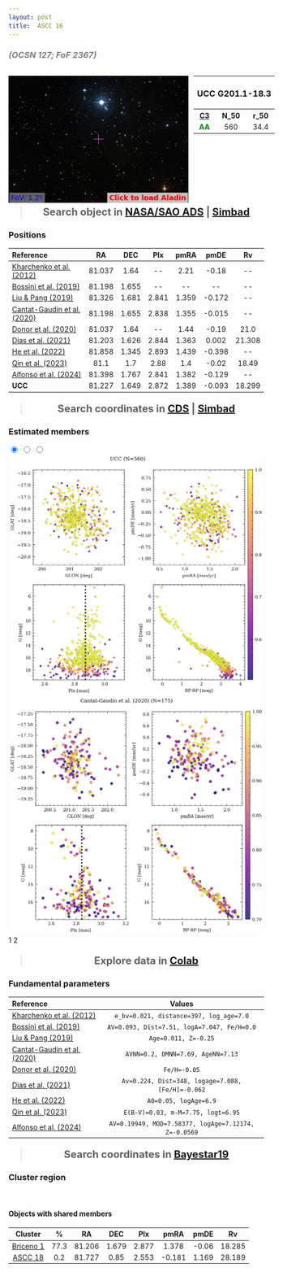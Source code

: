 ```yaml
---
layout: post
title:  ASCC 16
---
```

<h3><span style="color: #808080;"><i>(OCSN 127; FoF 2367)</i></span></h3><div style="display: flex; justify-content: space-between; width:720px;height:250px">
<div style="text-align: center;">

<!-- Static image + data attributes for FOV and target -->
<img id="aladin_img"
     data-umami-event="aladin_load"
     src="https://raw.githubusercontent.com/ucc23/Q3N/main/plots/ascc16_aladin.webp"
     alt="Click to load Aladin Lite" 
     style="width:355px;height:250px; cursor: pointer;"
     data-fov="1.147" 
     data-target="81.227 1.649"/>
<!-- Div to contain Aladin Lite viewer -->
<div id="aladin-lite-div" style="width:355px;height:250px;display:none;"></div>
<!-- Aladin Lite script (will be loaded after the image is clicked) -->
<script src="{{ site.baseurl }}/scripts/aladin_load.js"></script>

</div>
<!-- Left block -->

<table style="width:355px;height:250px;">
  <!-- Row 1 (title) -->
  <tr>
    <td colspan="5"><h3>UCC G201.1-18.3</h3></td>
  </tr>
  <!-- Row 2 -->
  <tr>
    <th style="text-align: center;"><a href="https://ucc.ar/faq#what-is-the-c3-parameter" title="Combined class">C3</a></th>
    <th style="text-align: center;"><div title="Stars with membership probability >50%">N_50</div></th>
    <th style="text-align: center;"><div title="Radius that contains half the members [arcmin]">r_50</div></th>
  </tr>
  <!-- Row 3 -->
  <tr>
    <td style="text-align: center;"><span style="color: green; font-weight: bold;">A</span><span style="color: green; font-weight: bold;">A</span></td>
    <td style="text-align: center;">560</td>
    <td style="text-align: center;">34.4</td>
  </tr>
</table>
</div>

> <p style="text-align:center; font-weight: bold; font-size:20px">Search object in <a data-umami-event="nasa_search" href="https://ui.adsabs.harvard.edu/search/q=%20collection%3Aastronomy%20body%3A%22ASCC%2016%22&sort=date%20desc%2C%20bibcode%20desc&p_=0" target="_blank">NASA/SAO ADS</a> | <a data-umami-event="simbad_search" href="https://simbad.cds.unistra.fr/simbad/sim-id-refs?Ident=ascc16" target="_blank">Simbad</a></p>


### Positions

| Reference    | RA    | DEC   | Plx  | pmRA  | pmDE   |  Rv  |
| :---         | :---: | :---: | :---: | :---: | :---: | :---: |
|[Kharchenko et al. (2012)](https://ui.adsabs.harvard.edu/abs/2012A%26A...543A.156K) | 81.037 | 1.64 | -- | 2.21 | -0.18 | -- |
|[Bossini et al. (2019)](https://ui.adsabs.harvard.edu/abs/2019A%26A...623A.108B) | 81.198 | 1.655 | -- | -- | -- | -- |
|[Liu & Pang (2019)](https://ui.adsabs.harvard.edu/abs/2019ApJS..245...32L) | 81.326 | 1.681 | 2.841 | 1.359 | -0.172 | -- |
|[Cantat-Gaudin et al. (2020)](https://ui.adsabs.harvard.edu/abs/2020A%26A...640A...1C) | 81.198 | 1.655 | 2.838 | 1.355 | -0.015 | -- |
|[Donor et al. (2020)](https://ui.adsabs.harvard.edu/abs/2020AJ....159..199D) | 81.037 | 1.64 | -- | 1.44 | -0.19 | 21.0 |
|[Dias et al. (2021)](https://ui.adsabs.harvard.edu/abs/2021MNRAS.504..356D) | 81.203 | 1.626 | 2.844 | 1.363 | 0.002 | 21.308 |
|[He et al. (2022)](https://ui.adsabs.harvard.edu/abs/2022ApJS..262....7H) | 81.858 | 1.345 | 2.893 | 1.439 | -0.398 | -- |
|[Qin et al. (2023)](https://ui.adsabs.harvard.edu/abs/2023ApJS..265...12Q) | 81.1 | 1.7 | 2.88 | 1.4 | -0.02 | 18.49 |
|[Alfonso et al. (2024)](https://ui.adsabs.harvard.edu/abs/2024A%26A...689A..18A) | 81.398 | 1.767 | 2.841 | 1.382 | -0.129 | -- |
| **UCC** |81.227 | 1.649 | 2.872 | 1.389 | -0.093 | 18.299 |

> <p style="text-align:center; font-weight: bold; font-size:20px">Search coordinates in <a data-umami-event="cds_coord_search" href="https://cdsportal.u-strasbg.fr/?target=81.227,+1.649" target="_blank">CDS</a> | <a data-umami-event="simbad_coord_search" href="https://simbad.cds.unistra.fr/mobile/object_list.html?coord=81.227%201.649&output=json&radius=5&userEntry=ascc16" target="_blank">Simbad</a></p>

### Estimated members

<div class="carousel">
<input type="radio" name="radio-btn" id="slide1" checked>
<input type="radio" name="radio-btn" id="slide1">
<input type="radio" name="radio-btn" id="slide2">
<div class="slides">
<div class="slide">
<a href="https://raw.githubusercontent.com/ucc23/Q3N/main/plots/UCC/ascc16.webp" target="_blank">
<img src="https://raw.githubusercontent.com/ucc23/Q3N/main/plots/UCC/ascc16.webp" alt="ASCC 16 UCC">
</a>
</div>
<div class="slide">
<a href="https://raw.githubusercontent.com/ucc23/Q3N/main/plots/CANTAT20/ascc16.webp" target="_blank">
<img src="https://raw.githubusercontent.com/ucc23/Q3N/main/plots/CANTAT20/ascc16.webp" alt="ASCC 16 CANTAT20">
</a>
</div>
</div>
<div class="indicators">
<label for="slide1">1</label>
<label for="slide2">2</label>
</div>
</div>


> <p style="text-align:center; font-weight: bold; font-size:20px">Explore data in <a data-umami-event="colab" href="https://colab.research.google.com/github/ucc23/ucc/blob/main/assets/notebook.ipynb" target="_blank">Colab</a></p>


### Fundamental parameters

| Reference |  Values |
| :---      |  :---:  |
| [Kharchenko et al. (2012)](https://ui.adsabs.harvard.edu/abs/2012A%26A...543A.156K) | `e_bv=0.021, distance=397, log_age=7.0` |
| [Bossini et al. (2019)](https://ui.adsabs.harvard.edu/abs/2019A%26A...623A.108B) | `AV=0.093, Dist=7.51, logA=7.047, Fe/H=0.0` |
| [Liu & Pang (2019)](https://ui.adsabs.harvard.edu/abs/2019ApJS..245...32L) | `Age=0.011, Z=-0.25` |
| [Cantat-Gaudin et al. (2020)](https://ui.adsabs.harvard.edu/abs/2020A%26A...640A...1C) | `AVNN=0.2, DMNN=7.69, AgeNN=7.13` |
| [Donor et al. (2020)](https://ui.adsabs.harvard.edu/abs/2020AJ....159..199D) | `Fe/H=-0.05` |
| [Dias et al. (2021)](https://ui.adsabs.harvard.edu/abs/2021MNRAS.504..356D) | `Av=0.224, Dist=348, logage=7.088, [Fe/H]=-0.062` |
| [He et al. (2022)](https://ui.adsabs.harvard.edu/abs/2022ApJS..262....7H) | `A0=0.05, logAge=6.9` |
| [Qin et al. (2023)](https://ui.adsabs.harvard.edu/abs/2023ApJS..265...12Q) | `E(B-V)=0.03, m-M=7.75, logt=6.95` |
| [Alfonso et al. (2024)](https://ui.adsabs.harvard.edu/abs/2024A%26A...689A..18A) | `AV=0.19949, MOD=7.58377, logAge=7.12174, Z=-0.0569` |

> <p style="text-align:center; font-weight: bold; font-size:20px">Search coordinates in <a data-umami-event="bayestar" href="http://argonaut.skymaps.info/query?lon=201.166%20&lat=-18.341&coordsys=gal&mapname=bayestar2019" target="_blank">Bayestar19</a></p>


### Cluster region

<html lang="en">
  <body>
    <center>
    <div id="plot-params"
         data-oc-name="ascc16"
         data-ra-center="81.2"
         data-dec-center="1.66"
         data-rad-deg="34.4"
         data-plx="2.872">
    </div>
    <div id="plot-container">
        <div id="plot"></div>
    </div>
    <script defer type="module" src="{{ site.baseurl }}/scripts/radec_scatter.js"></script>
    </center>
  </body>
</html>
<br>


#### Objects with shared members

| Cluster | <span title="Percentage of members that this OC shares with the ones listed">%</span>   | RA   | DEC   | Plx   | pmRA  | pmDE  | Rv    |
| :---:   | :-: |:---: | :---: | :---: | :---: | :---: | :---: |
|[Briceno 1](/_clusters/briceno1/)| 77.3 | 81.206 | 1.679 | 2.877 | 1.378 | -0.06 | 18.285 |
|[ASCC 18](/_clusters/ascc18/)| 0.2 | 81.727 | 0.85 | 2.553 | -0.181 | 1.169 | 28.189 |